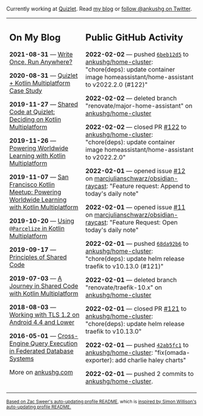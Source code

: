Currently working at [Quizlet](https://quizlet.com/). Read [my blog](https://ankushg.com/) or [follow @ankushg on Twitter](https://twitter.com/ankushg).

<table><tr><td valign="top" width="40%">

## On My Blog
<!-- blog starts -->
**2021-08-31** — [Write Once, Run Anywhere?](https://ankushg.com/posts/write-once-run-anywhere-increment/)

**2020-08-31** — [Quizlet + Kotlin Multiplatform Case Study](https://ankushg.com/posts/quizlet-kotlin-multiplatform-case-study/)

**2019-11-27** — [Shared Code at Quizlet: Deciding on Kotlin Multiplatform](https://ankushg.com/posts/shared-code-kotlin-multiplatform/)

**2019-11-26** — [Powering Worldwide Learning with Kotlin Multiplatform](https://ankushg.com/speaking/droidcon-sf-2019)

**2019-11-07** — [San Francisco Kotlin Meetup: Powering Worldwide Learning with Kotlin Multiplatform](https://ankushg.com/speaking/sf-kotlin-meetup-2019)

**2019-10-20** — [Using `@Parcelize` in Kotlin Multiplatform](https://ankushg.com/posts/multiplatform-parcelize/)

**2019-09-17** — [Principles of Shared Code](https://ankushg.com/speaking/denver-startup-week-2019)

**2019-07-03** — [A Journey in Shared Code with Kotlin Multiplatform](https://ankushg.com/speaking/droidcon-berlin-2019)

**2018-08-03** — [Working with TLS 1.2 on Android 4.4 and Lower](https://ankushg.com/posts/tls-1.2-on-android/)

**2016-05-01** — [Cross-Engine Query Execution in Federated Database Systems](https://ankushg.com/projects/thesis)
<!-- blog ends -->
More on [ankushg.com](https://ankushg.com/)
</td><td valign="top" width="60%">

## Public GitHub Activity
<!-- githubActivity starts -->
**2022-02-02** — pushed [`6beb12d5`](https://github.com/ankushg/home-cluster/commit/6beb12d54c920b77ed52a900821ffbf97941aef1) to [ankushg/home-cluster](https://api.github.com/repos/ankushg/home-cluster): "chore(deps): update container image homeassistant/home-assistant to v2022.2.0 (#122)"

**2022-02-02** — deleted branch "renovate/major-home-assistant" on [ankushg/home-cluster](https://api.github.com/repos/ankushg/home-cluster)

**2022-02-02** — closed PR [#122](https://github.com/ankushg/home-cluster/pull/122) to [ankushg/home-cluster](https://api.github.com/repos/ankushg/home-cluster): "chore(deps): update container image homeassistant/home-assistant to v2022.2.0"

**2022-02-01** — opened issue [#12](https://github.com/marcjulianschwarz/obsidian-raycast/issues/12) on [marcjulianschwarz/obsidian-raycast](https://api.github.com/repos/marcjulianschwarz/obsidian-raycast): "Feature request: Append to today's daily note"

**2022-02-01** — opened issue [#11](https://github.com/marcjulianschwarz/obsidian-raycast/issues/11) on [marcjulianschwarz/obsidian-raycast](https://api.github.com/repos/marcjulianschwarz/obsidian-raycast): "Feature Request: Open today's daily note"

**2022-02-01** — pushed [`68da92b6`](https://github.com/ankushg/home-cluster/commit/68da92b6f87a6ca550b006695d48a0f5ed7643d5) to [ankushg/home-cluster](https://api.github.com/repos/ankushg/home-cluster): "chore(deps): update helm release traefik to v10.13.0 (#121)"

**2022-02-01** — deleted branch "renovate/traefik-10.x" on [ankushg/home-cluster](https://api.github.com/repos/ankushg/home-cluster)

**2022-02-01** — closed PR [#121](https://github.com/ankushg/home-cluster/pull/121) to [ankushg/home-cluster](https://api.github.com/repos/ankushg/home-cluster): "chore(deps): update helm release traefik to v10.13.0"

**2022-02-01** — pushed [`42ab5fc1`](https://github.com/ankushg/home-cluster/commit/42ab5fc180ce8bc1075e68c0771318b7c306b307) to [ankushg/home-cluster](https://api.github.com/repos/ankushg/home-cluster): "fix(omada-exporter): add charlie haley charts"

**2022-02-01** — pushed 2 commits to [ankushg/home-cluster](https://api.github.com/repos/ankushg/home-cluster).
<!-- githubActivity ends -->
</td></tr></table>

<sub><a href="https://github.com/ZacSweers/ZacSweers">Based on Zac Sweer's auto-updating profile README</a>, which is <a href="https://simonwillison.net/2020/Jul/10/self-updating-profile-readme/">inspired by Simon Willison's auto-updating profile README.</a></sub>